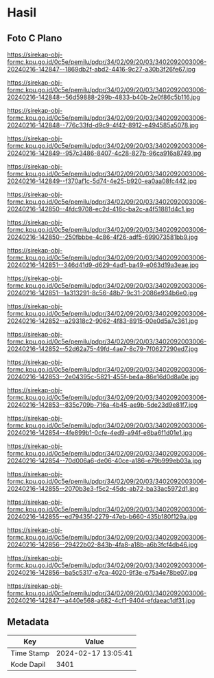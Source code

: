 # Hasil

## Foto C Plano

https://sirekap-obj-formc.kpu.go.id/0c5e/pemilu/pdpr/34/02/09/20/03/3402092003006-20240216-142847--1869db2f-abd2-4416-9c27-a30b3f26fe67.jpg

https://sirekap-obj-formc.kpu.go.id/0c5e/pemilu/pdpr/34/02/09/20/03/3402092003006-20240216-142848--56d59888-299b-4833-b40b-2e0f86c5b116.jpg

https://sirekap-obj-formc.kpu.go.id/0c5e/pemilu/pdpr/34/02/09/20/03/3402092003006-20240216-142848--776c33fd-d9c9-4f42-8912-e494585a5078.jpg

https://sirekap-obj-formc.kpu.go.id/0c5e/pemilu/pdpr/34/02/09/20/03/3402092003006-20240216-142849--957c3486-8407-4c28-827b-96ca916a8749.jpg

https://sirekap-obj-formc.kpu.go.id/0c5e/pemilu/pdpr/34/02/09/20/03/3402092003006-20240216-142849--f370af1c-5d74-4e25-b920-ea0aa08fc442.jpg

https://sirekap-obj-formc.kpu.go.id/0c5e/pemilu/pdpr/34/02/09/20/03/3402092003006-20240216-142850--4fdc9708-ec2d-416c-ba2c-a4f51881d4c1.jpg

https://sirekap-obj-formc.kpu.go.id/0c5e/pemilu/pdpr/34/02/09/20/03/3402092003006-20240216-142850--250fbbbe-4c86-4f26-adf5-699073581bb9.jpg

https://sirekap-obj-formc.kpu.go.id/0c5e/pemilu/pdpr/34/02/09/20/03/3402092003006-20240216-142851--346d41d9-d629-4ad1-ba49-e063d19a3eae.jpg

https://sirekap-obj-formc.kpu.go.id/0c5e/pemilu/pdpr/34/02/09/20/03/3402092003006-20240216-142851--1a313291-8c56-48b7-9c31-2086e934b6e0.jpg

https://sirekap-obj-formc.kpu.go.id/0c5e/pemilu/pdpr/34/02/09/20/03/3402092003006-20240216-142852--a29318c2-9062-4f83-8915-00e0d5a7c361.jpg

https://sirekap-obj-formc.kpu.go.id/0c5e/pemilu/pdpr/34/02/09/20/03/3402092003006-20240216-142852--52d62a75-49fd-4ae7-8c79-7f0627290ed7.jpg

https://sirekap-obj-formc.kpu.go.id/0c5e/pemilu/pdpr/34/02/09/20/03/3402092003006-20240216-142853--2e04395c-5821-455f-be4a-86e16d0d8a0e.jpg

https://sirekap-obj-formc.kpu.go.id/0c5e/pemilu/pdpr/34/02/09/20/03/3402092003006-20240216-142853--835c709b-716a-4b45-ae9b-5de23d9e81f7.jpg

https://sirekap-obj-formc.kpu.go.id/0c5e/pemilu/pdpr/34/02/09/20/03/3402092003006-20240216-142854--4fe899b1-0cfe-4ed9-a94f-e8ba6f1d01e1.jpg

https://sirekap-obj-formc.kpu.go.id/0c5e/pemilu/pdpr/34/02/09/20/03/3402092003006-20240216-142854--70d006a6-de06-40ce-a186-e79b999eb03a.jpg

https://sirekap-obj-formc.kpu.go.id/0c5e/pemilu/pdpr/34/02/09/20/03/3402092003006-20240216-142855--2070b3e3-f5c2-45dc-ab72-ba33ac5972d1.jpg

https://sirekap-obj-formc.kpu.go.id/0c5e/pemilu/pdpr/34/02/09/20/03/3402092003006-20240216-142855--ed79435f-2279-47eb-b660-435b180f129a.jpg

https://sirekap-obj-formc.kpu.go.id/0c5e/pemilu/pdpr/34/02/09/20/03/3402092003006-20240216-142856--29422b02-843b-4fa8-a18b-a6b3fcf4db46.jpg

https://sirekap-obj-formc.kpu.go.id/0c5e/pemilu/pdpr/34/02/09/20/03/3402092003006-20240216-142856--ba5c5317-e7ca-4020-9f3e-e75a4e78be07.jpg

https://sirekap-obj-formc.kpu.go.id/0c5e/pemilu/pdpr/34/02/09/20/03/3402092003006-20240216-142847--a440e568-a682-4cf1-9404-efdaeac1df31.jpg


## Metadata

| Key        | Value               |
| ---------- | ------------------- |
| Time Stamp | 2024-02-17 13:05:41 |
| Kode Dapil | 3401                |



